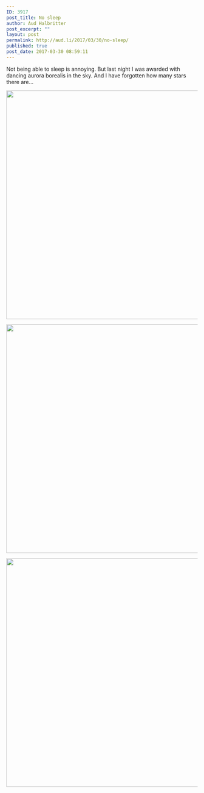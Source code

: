 ```yaml
---
ID: 3917
post_title: No sleep
author: Aud Halbritter
post_excerpt: ""
layout: post
permalink: http://aud.li/2017/03/30/no-sleep/
published: true
post_date: 2017-03-30 08:59:11
---
```

Not being able to sleep is annoying. But last night I was awarded with dancing aurora borealis in the sky. And I have forgotten how many stars there are...

<a href="http://aud.li/wp-content/uploads/2017/03/MG_7089.jpg"><img class="alignnone size-large wp-image-3918" src="http://aud.li/wp-content/uploads/2017/03/MG_7089-1024x683.jpg" alt="" width="900" height="600" /></a>

<a href="http://aud.li/wp-content/uploads/2017/03/MG_7094.jpg"><img class="alignnone size-large wp-image-3919" src="http://aud.li/wp-content/uploads/2017/03/MG_7094-1024x683.jpg" alt="" width="900" height="600" /></a>

<a href="http://aud.li/wp-content/uploads/2017/03/MG_7086.jpg"><img class="alignnone size-large wp-image-3920" src="http://aud.li/wp-content/uploads/2017/03/MG_7086-1024x683.jpg" alt="" width="900" height="600" /></a>